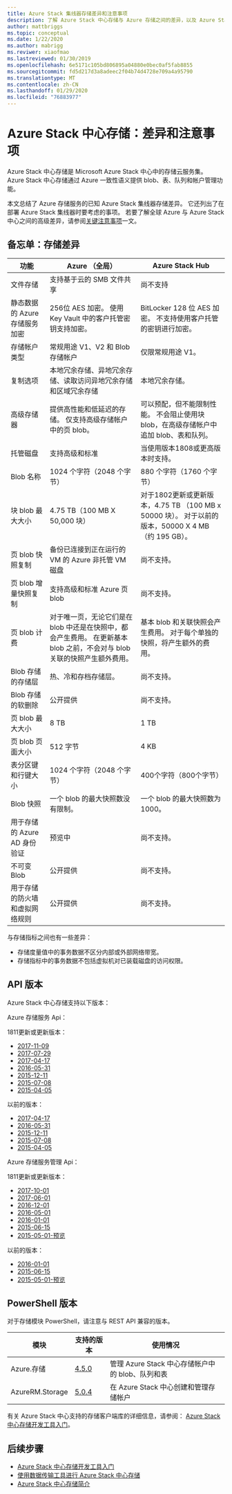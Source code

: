 ```yaml
---
title: Azure Stack 集线器存储差异和注意事项
description: 了解 Azure Stack 中心存储与 Azure 存储之间的差异，以及 Azure Stack 中心部署注意事项。
author: mattbriggs
ms.topic: conceptual
ms.date: 1/22/2020
ms.author: mabrigg
ms.reviwer: xiaofmao
ms.lastreviewed: 01/30/2019
ms.openlocfilehash: 6e5171c105bd806895a04880e0bec0af5fab8855
ms.sourcegitcommit: fd5d217d3a8adeec2f04b74d4728e709a4a95790
ms.translationtype: MT
ms.contentlocale: zh-CN
ms.lasthandoff: 01/29/2020
ms.locfileid: "76883977"
---
```

# <a name="azure-stack-hub-storage-differences-and-considerations"></a>Azure Stack 中心存储：差异和注意事项

Azure Stack 中心存储是 Microsoft Azure Stack 中心中的存储云服务集。 Azure Stack 中心存储通过 Azure 一致性语义提供 blob、表、队列和帐户管理功能。

本文总结了 Azure 存储服务的已知 Azure Stack 集线器存储差异。 它还列出了在部署 Azure Stack 集线器时要考虑的事项。 若要了解全球 Azure 与 Azure Stack 中心之间的高级差异，请参阅[关键注意事项](azure-stack-considerations.md)一文。

## <a name="cheat-sheet-storage-differences"></a>备忘单：存储差异

| 功能 | Azure （全局） | Azure Stack Hub |
| --- | --- | --- |
|文件存储|支持基于云的 SMB 文件共享|尚不支持
|静态数据的 Azure 存储服务加密|256位 AES 加密。 使用 Key Vault 中的客户托管密钥支持加密。|BitLocker 128 位 AES 加密。 不支持使用客户托管的密钥进行加密。
|存储帐户类型|常规用途 V1、V2 和 Blob 存储帐户|仅限常规用途 V1。
|复制选项|本地冗余存储、异地冗余存储、读取访问异地冗余存储和区域冗余存储|本地冗余存储。
|高级存储器|提供高性能和低延迟的存储。 仅支持高级存储帐户中的页 blob。|可以预配，但不能限制性能。 不会阻止使用块 blob，在高级存储帐户中追加 blob、表和队列。
|托管磁盘|支持高级和标准|当使用版本1808或更高版本时支持。
|Blob 名称|1024 个字符（2048 个字节）|880 个字符（1760 个字节）
|块 blob 最大大小|4.75 TB（100 MB X 50,000 块）|对于1802更新或更新版本，4.75 TB （100 MB x 50000 块）。 对于以前的版本，50000 X 4 MB （约 195 GB）。
|页 blob 快照复制|备份已连接到正在运行的 VM 的 Azure 非托管 VM 磁盘|尚不支持。
|页 blob 增量快照复制|支持高级和标准 Azure 页 blob|尚不支持。
|页 blob 计费|对于唯一页，无论它们是在 blob 中还是在快照中，都会产生费用。 在更新基本 blob 之前，不会对与 blob 关联的快照产生额外费用。|基本 blob 和关联快照会产生费用。 对于每个单独的快照，将产生额外的费用。
|Blob 存储的存储层|热、冷和存档存储层。|尚不支持。
|Blob 存储的软删除|公开提供|尚不支持。
|页 blob 最大大小|8 TB|1 TB
|页 blob 页面大小|512 字节|4 KB
|表分区键和行键大小|1024 个字符（2048 个字节）|400个字符（800个字节）
|Blob 快照|一个 blob 的最大快照数没有限制。|一个 blob 的最大快照数为1000。
|用于存储的 Azure AD 身份验证|预览中|尚不支持。
|不可变 Blob|公开提供|尚不支持。
|用于存储的防火墙和虚拟网络规则|公开提供|尚不支持。|

与存储指标之间也有一些差异：

* 存储度量值中的事务数据不区分内部或外部网络带宽。
* 存储指标中的事务数据不包括虚拟机对已装载磁盘的访问权限。

## <a name="api-version"></a>API 版本

Azure Stack 中心存储支持以下版本：

Azure 存储服务 Api：

1811更新或更新版本：

- [2017-11-09](https://docs.microsoft.com/rest/api/storageservices/version-2017-11-09)
- [2017-07-29](https://docs.microsoft.com/rest/api/storageservices/version-2017-07-29)
- [2017-04-17](https://docs.microsoft.com/rest/api/storageservices/version-2017-04-17)
- [2016-05-31](https://docs.microsoft.com/rest/api/storageservices/version-2016-05-31)
- [2015-12-11](https://docs.microsoft.com/rest/api/storageservices/version-2015-12-11)
- [2015-07-08](https://docs.microsoft.com/rest/api/storageservices/version-2015-07-08)
- [2015-04-05](https://docs.microsoft.com/rest/api/storageservices/version-2015-04-05)

以前的版本：

- [2017-04-17](https://docs.microsoft.com/rest/api/storageservices/version-2017-04-17)
- [2016-05-31](https://docs.microsoft.com/rest/api/storageservices/version-2016-05-31)
- [2015-12-11](https://docs.microsoft.com/rest/api/storageservices/version-2015-12-11)
- [2015-07-08](https://docs.microsoft.com/rest/api/storageservices/version-2015-07-08)
- [2015-04-05](https://docs.microsoft.com/rest/api/storageservices/version-2015-04-05)

Azure 存储服务管理 Api：

1811更新或更新版本：

- [2017-10-01](https://docs.microsoft.com/rest/api/storagerp/?redirectedfrom=MSDN)
- [2017-06-01](https://docs.microsoft.com/rest/api/storagerp/?redirectedfrom=MSDN)
- [2016-12-01](https://docs.microsoft.com/rest/api/storagerp/?redirectedfrom=MSDN)
- [2016-05-01](https://docs.microsoft.com/rest/api/storagerp/?redirectedfrom=MSDN)
- [2016-01-01](https://docs.microsoft.com/rest/api/storagerp/?redirectedfrom=MSDN)
- [2015-06-15](https://docs.microsoft.com/rest/api/storagerp/?redirectedfrom=MSDN)
- [2015-05-01-预览](https://docs.microsoft.com/rest/api/storagerp/?redirectedfrom=MSDN)

以前的版本：

- [2016-01-01](https://docs.microsoft.com/rest/api/storagerp/?redirectedfrom=MSDN)
- [2015-06-15](https://docs.microsoft.com/rest/api/storagerp/?redirectedfrom=MSDN)
- [2015-05-01-预览](https://docs.microsoft.com/rest/api/storagerp/?redirectedfrom=MSDN)

## <a name="powershell-version"></a>PowerShell 版本

对于存储模块 PowerShell，请注意与 REST API 兼容的版本。 

| 模块 | 支持的版本 | 使用情况 |
|----------------|-------------------------------|------------------------------------------------------------------------------------------------------------------------------------------------------------------------------------------------------------------------------------------------------------------------------------------------------------------------------|
| Azure.存储 | [4.5.0](https://www.powershellgallery.com/packages/Azure.Storage/4.5.0) | 管理 Azure Stack 中心存储帐户中的 blob、队列和表 |
| AzureRM.Storage | [5.0.4](https://www.powershellgallery.com/packages/AzureRM.Storage/5.0.4) | 在 Azure Stack 中心创建和管理存储帐户 |


有关 Azure Stack 中心支持的存储客户端库的详细信息，请参阅： [Azure Stack 中心存储开发工具入门](azure-stack-storage-dev.md)。

## <a name="next-steps"></a>后续步骤

* [Azure Stack 中心存储开发工具入门](azure-stack-storage-dev.md)
* [使用数据传输工具进行 Azure Stack 中心存储](azure-stack-storage-transfer.md)
* [Azure Stack 中心存储简介](azure-stack-storage-overview.md)
